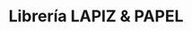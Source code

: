 ---
title: "Librería LAPIZ & PAPEL"
url: /municipio-el-alto/libreria-lapiz-und-papel/
shop: libros
---
